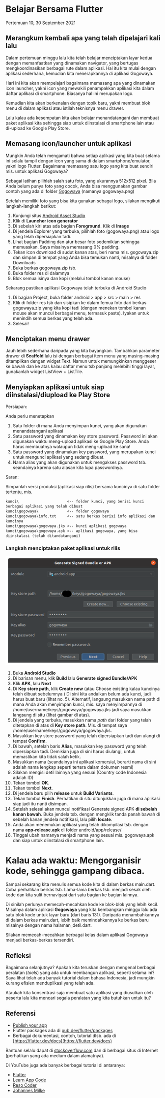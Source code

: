 # Belajar Bersama Flutter

Pertemuan 10, 30 September 2021


## Merangkum kembali apa yang telah dipelajari kali lalu

Dalam pertemuan minggu lalu kita telah belajar menciptakan layar kedua dengan memanfaatkan yang dinamakan navigator, yang bertugas mengkoordinasikan berbagai rute dalam aplikasi. Hal itu kita mulai dengan aplikasi sederhana, kemudian kita menerapkannya di aplikasi Gogowaya.

Hari ini kita akan mempelajari bagaimana memasang apa yang dinamakan icon launcher, yakni icon yang mewakili penampakkan aplikasi kita dalam daftar aplikasi di smartphone. Biasanya hal ini merupakan logo.

Kemudian kita akan berkenalan dengan topik baru, yakni membuat blok menu di dalam aplikasi atau istilah teknisnya menu drawer.

Lalu kalau ada kesempatan kita akan belajar menandatangani dan membuat paket aplikasi kita sehingga siap untuk diinstalasi di smartphone lain atau di-upload ke Google Play Store.


## Memasang icon/launcher untuk aplikasi

Mungkin Anda telah mengamati bahwa setiap aplikasi yang kita buat selama ini selalu tampil dengan icon yang sama di dalam smartphone/emulator, yakni logo Flutter. Bagaimana memasang satu logo yang kita buat sendiri mis. untuk aplikasi Gogowaya? 

Sebagai latihan pilihlah salah satu foto, yang ukurannya 512x512 pixel. Bila Anda belum punya foto yang cocok, Anda bisa menggunakan gambar contoh yang ada di  folder [Gogowaya](https://github.com/sslaia/belajar_flutter/tree/main/gogowaya) (namanya gogowaya.png)

Setelah memiliki foto yang bisa kita gunakan sebagai logo, silakan mengikuti langkah-langkah berikut:

1. Kunjungi situs [Android Asset Studio](https://romannurik.github.io/AndroidAssetStudio/index.html)
2. Klik di **Launcher icon generator**
3. Di sebelah kiri atas ada bagian **Foreground**. Klik di **Image**
4. Di jendela Explorer yang terbuka, pilihlah foto (gogowaya.png) atau logo yang telah dipersiapkan tadi.
5. Lihat bagian Padding dan atur besar foto sedemikian sehingga memuaskan. Saya misalnya memasang 0% padding.
6. Tekan icon download di sudut kanan atas, beri nama mis. gogowaya.zip dan simpan di tempat yang Anda bisa temukan nanti, misalnya di folder Downloads
7. Buka berkas gogowaya.zip tsb.
8. Buka folder res di dalamnya
9. Blok semua isinya dan kopi (melalui tombol kanan mouse)

Sekarang pastikan aplikasi Gogowaya telah terbuka di Android Studio

1. Di bagian Project, buka folder android > app > src > main > res
2. Klik di folder res tsb dan sisipkan ke dalam femua foto dari berkas gogowaya.zip yang kita kopi tadi (dengan menekan tombol kanan mouse akan muncul berbagai menu, termasuk paste). Iyakan untuk menindih semua berkas yang telah ada.
3. Selesai!


## Menciptakan menu drawer

Jauh lebih sederhana daripada yang kita bayangkan. Tambahkan parameter drawer di **Scaffold** lalu isi dengan berbagai item menu yang masing-masing ditampilkan dengan widget Text. Namun untuk memungkinkan menggeser ke bawah dan ke atas kalau daftar menu tsb panjang melebihi tinggi layar, gunakanlah widget ListView + ListTile.


## Menyiapkan aplikasi untuk siap diinstalasi/diupload ke Play Store

Persiapan:

Anda perlu menetapkan
1. Satu folder di mana Anda menyimpan kunci, yang akan digunakan menandatangani aplikasi
2. Satu password yang dinamakan key store password. Password ini akan digunakan waktu meng-upload aplikasi ke Google Play Store. Anda harus membuatnya walaupun tidak meng-upload ke sana!
3. Satu password yang dinamakan key password, yang merupakan kunci untuk mengunci aplikasi yang sedang dibuat.
4. Nama alias yang akan digunakan untuk mengakses password tsb. seandainya karena satu alasan kita lupa passwordnya.

Saran:

Simpanlah versi produksi (aplikasi siap rilis) bersama kuncinya di satu folder tertentu, mis.
```
kunci\                      <-- folder kunci, yang berisi kunci berbagai aplikasi yang telah dibuat
kunci\gogowaya\             <-- folder gogowaya
kunci\gogowaya\info.txt     <-- satu berkas berisi info aplikasi dan kuncinya
kunci\gogowaya\gogowaya.jks <-- kunci aplikasi gogowaya
kunci\gogowaya\gogowaya.apk <-- aplikasi gogowaya, yang bisa diinstalasi (telah ditandatangani)
```

### Langkah menciptakan paket aplikasi untuk rilis

![Jendela menandatangani aplikasi](./gogowaya/kunci.png?raw=true)

1. Buka **Android Studio**
2. Di barisan menu, klik **Build** lalu **Generate signed Bundle/APK**
3. Klik **APK**, lalu **Next**
4. Di **Key store path**, klik **Create new** (atau Choose existing kalau kuncinya telah dibuat sebelumnya.) Di sini kita andaikan belum ada kunci, jadi harus buat baru (lihat no. 5). Alternatif, langsung masukkan nama path di mana Anda akan menyimpan kunci, mis. saya menyimpannya di /home/username/keys/gogowaya/gogowaya.jks jadi saya masukkan langsung di situ (lihat gambar di atas).
5. Di jendela yang terbuka, masukkan nama _path_ dari folder yang telah ditetapkan di atas di **Key store path**. Mis. di tempat saya /home/username/keys/gogowaya/gogowaya.jks.
6. Masukkan key store password yang telah dipersiapkan tadi dan ulangi di tempat **Confirm**.
7. Di bawah, setelah baris **Alias**, masukkan key password yang telah dipersiapkan tadi. Demikian juga di sini harus diulangi, untuk memastikan kita tidak salah ketik.
8. Masukkan nama (seandainya ini aplikasi komersial, berarti nama di sini adalah nama lengkap seperti tertera dalam dokumen resmi)
9. Silakan mengisi detil lainnya yang sesuai (Country code Indonesia adalah ID)
10. Tekan tombol **OK**.
11. Tekan tombol **Next**.
12. Di jendela baru pilih **release** untuk **Build Variants**.
13. Tekan tombol **Finish**. Perhatikan di situ ditunjukkan juga di mana aplikasi siap jadi itu nanti disimpan.
14. Setelah selesai akan muncul notifikasi Generate signed APK **di sebelah kanan bawah**. Buka jendela tsb. dengan mengklik tanda panah bawah di sebelah kanan jendela notifikasi, lalu pilih **locate**.
15. Anda akan menemukan aplikasi yang telah dikompilasi tsb. dengan nama **app-release.apk** di folder android/app/release/
16. Tinggal ubah namanya menjadi nama yang sesuai mis. gogowaya.apk dan siap untuk diinstalasi di smartphone lain.


# Kalau ada waktu: Mengorganisir kode, sehingga gampang dibaca.

Sampai sekarang kita menulis semua kode kita di dalam berkas main.dart. Coba perhatikan berkas tsb. Lama-lama berkas tsb. menjadi sesak oleh kode dan kita sulit bernavigasi dari satu bagian ke bagian lainnya.

Di sinilah perlunya memecah-mecahkan kode ke blok-blok yang lebih kecil. Misalnya dalam aplikasi **Gogowaya** yang kita kembangkan minggu lalu ada satu blok kode untuk layar baru (dari baris 131). Daripada menambahkannya di dalam berkas main.dart, lebih baik memindahkannya ke berkas baru misalnya dengan nama halaman_detil.dart.

Silakan memecah-mecahkan berbagai kelas dalam aplikasi Gogowaya menjadi berkas-berkas tersendiri.


## Refleksi

Bagaimana selanjutnya? Apakah kita teruskan dengan mengenal berbagai peralatan (_tools_) yang ada untuk membangun aplikasi, seperti selama ini? Saya lihat telah ada banyak tutorial dalam bahasa Indonesia, jadi mungkin kurang efisien menduplikasi yang telah ada. 

Ataukah kita konsentrasi saja membuat satu aplikasi yang diusulkan oleh peserta lalu kita mencari segala peralatan yang kita butuhkan untuk itu? 


## Referensi

- [Publish your app](https://developer.android.com/studio/publish) 
- Flutter packages ada di [pub.dev/flutter/packages](https://pub.dev/flutter/packages)
- Berbagai dokumentasi, contoh, tutorial dlsb. ada di [https://flutter.dev/docs](https://flutter.dev/docs)

Bantuan selalu dapat di [stockoverflow.com](https://www.stockoverflow.com) dan di berbagai situs di Internet (perhatikan yang ada medium dalam alamatnya).

Di YouTube juga ada banyak berbagai tutorial di antaranya:
- [Flutter](https://www.youtube.com/c/flutterdev)
- [Learn App Code](https://www.youtube.com/c/LearnFlutterCode)
- [Reso Coder](https://www.youtube.com/ResoCoder)
- [Johannes Milke](https://www.youtube.com/JohannesMilke)

